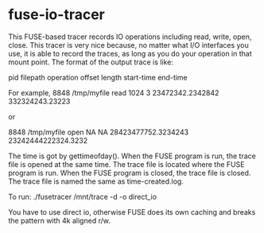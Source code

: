 fuse-io-tracer
==============
This FUSE-based tracer records IO operations 
including read, write, open, close. This tracer is very nice
because, no matter what I/O interfaces you use, it is able to 
record the traces, as long as you do your operation in that
mount point. The format of the output trace is like:

pid filepath operation offset length start-time end-time

For example,
8848 /tmp/myfile read 1024 3 23472342.2342842 332324243.23223

or 

8848 /tmp/myfile open NA NA 28423477752.3234243 23242444222324.3232

The time is got by gettimeofday(). When the FUSE program
is run, the trace file is opened at the same time.
The trace file is located where the FUSE program is run.
When the FUSE program is closed, the trace file is closed.
The trace file is named the same as time-created.log.


To run:
./fusetracer /mnt/trace -d -o direct_io

You have to use direct io, otherwise FUSE does its
own caching and breaks the pattern with 4k aligned
r/w.
